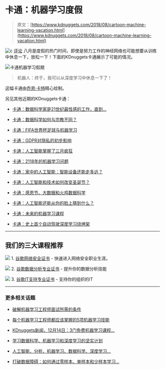 # 卡通：机器学习度假

> 原文：[https://www.kdnuggets.com/2018/08/cartoon-machine-learning-vacation.html](https://www.kdnuggets.com/2018/08/cartoon-machine-learning-vacation.html)

![c](../Images/3d9c022da2d331bb56691a9617b91b90.png) [评论](#comments) 八月是度假的热门时间，即使是努力工作的神经网络也可能想要从训练中休息一下，放松一下！下面的KDnuggets卡通展示了可能的情况。

![卡通机器学习假期](../Images/041864e500e5add2b2e123b01b8755a2.png)

> 机器人：终于，我可以从深度学习中休息一下了！

这幅卡通由[乔恩·卡特](http://www.cartertoons.com)精心绘制。

另见其他近期的KDnuggets卡通：

+   [卡通：数据科学家是21世纪最性感的工作，直到...](/2018/07/cartoon-data-scientist-sexiest-job-21st-century.html)

+   [卡通：数据科学如何与宗教不同？](/2018/07/cartoon-data-science-religion.html)

+   [卡通：FIFA世界杯足球与机器学习](/2018/06/cartoon-fifa-world-cup-football-machine-learning.html)

+   [卡通：GDPR对隐私的初步影响](/2018/05/cartoon-gdpr-first-effect-privacy.html)

+   [卡通：人工智能掌握了三月疯狂](/2018/03/cartoon-ai-march-madness.html)

+   [卡通：2118年的机器学习问题](/2018/02/cartoon-valentine-machine-learning.html)

+   [卡通：家中的人工智能：智能设备还能走多远？](/2018/01/cartoon-ai-at-home.html)

+   [卡通：人工智能和技术如何改变圣诞节？](/2017/12/cartoon-ai-transforming-christmas.html)

+   [卡通：感恩节、大数据和火鸡数据科学](/2017/11/cartoon-thanksgiving-turkey-data-science.html)

+   [卡通：人工智能还能从你的脸上猜到什么？](/2017/09/cartoon-ai-guess-from-face.html)

+   [卡通：未来的机器学习课程](/2017/09/cartoon-machine-learning-class.html)

+   [卡通：史上首个自动驾驶深度学习烧烤架](/2017/07/cartoon-self-driving-grill.html)

* * *

## 我们的三大课程推荐

![](../Images/0244c01ba9267c002ef39d4907e0b8fb.png) 1\. [谷歌网络安全证书](https://www.kdnuggets.com/google-cybersecurity) - 快速进入网络安全职业生涯。

![](../Images/e225c49c3c91745821c8c0368bf04711.png) 2\. [谷歌数据分析专业证书](https://www.kdnuggets.com/google-data-analytics) - 提升你的数据分析技能

![](../Images/0244c01ba9267c002ef39d4907e0b8fb.png) 3\. [谷歌IT支持专业证书](https://www.kdnuggets.com/google-itsupport) - 支持你的组织的IT

* * *

### 更多相关话题

+   [破解机器学习工程师面试所需的条件](https://www.kdnuggets.com/2022/10/interview-kickstart-crack-machine-learning-engineer-interviews.html)

+   [每个机器学习工程师都应该掌握的5项机器学习技能](https://www.kdnuggets.com/2023/03/5-machine-learning-skills-every-machine-learning-engineer-know-2023.html)

+   [KDnuggets新闻，12月14日：3门免费机器学习课程…](https://www.kdnuggets.com/2022/n48.html)

+   [学习数据科学、机器学习和深度学习的坚实计划](https://www.kdnuggets.com/2023/01/mwiti-solid-plan-learning-data-science-machine-learning-deep-learning.html)

+   [人工智能、分析、机器学习、数据科学、深度学习…](https://www.kdnuggets.com/2021/12/developments-predictions-ai-machine-learning-data-science-research.html)

+   [打破数据障碍：如何通过零样本、单样本和少样本学习…](https://www.kdnuggets.com/2023/08/breaking-data-barrier-zeroshot-oneshot-fewshot-learning-transforming-machine-learning.html)
